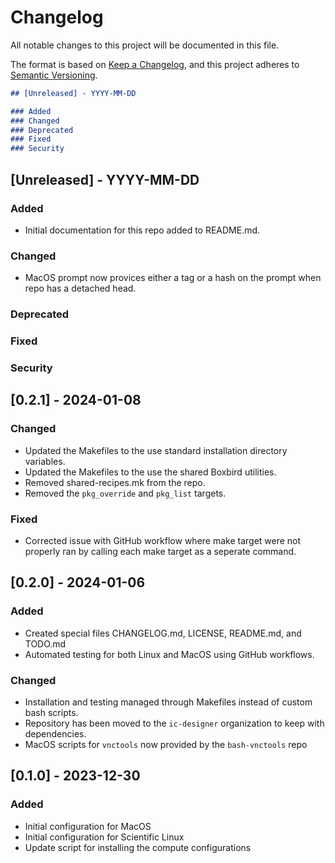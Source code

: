 # Changelog

All notable changes to this project will be documented in this file.

The format is based on [Keep a Changelog](https://keepachangelog.com/en/1.0.0/),
and this project adheres to [Semantic Versioning](https://semver.org/spec/v2.0.0.html).

```markdown
## [Unreleased] - YYYY-MM-DD

### Added
### Changed
### Deprecated
### Fixed
### Security
```

## [Unreleased] - YYYY-MM-DD
### Added
- Initial documentation for this repo added to README.md.
### Changed
- MacOS prompt now provices either a tag or a hash on the prompt when repo has a detached head.
### Deprecated
### Fixed
### Security


## [0.2.1] - 2024-01-08
### Changed
- Updated the Makefiles to the use standard installation directory variables.
- Updated the Makefiles to the use the shared Boxbird utilities.
- Removed shared-recipes.mk from the repo.
- Removed the `pkg_override` and `pkg_list` targets.
### Fixed
- Corrected issue with GitHub workflow where make target were not properly ran by calling each
  make target as a seperate command.


## [0.2.0] - 2024-01-06
### Added
- Created special files CHANGELOG.md, LICENSE, README.md, and TODO.md
- Automated testing for both Linux and MacOS using GitHub workflows.
### Changed
- Installation and testing managed through Makefiles instead of custom bash scripts.
- Repository has been moved to the `ic-designer` organization to keep with dependencies.
- MacOS scripts for `vnctools` now provided by the `bash-vnctools` repo


## [0.1.0] - 2023-12-30
### Added
- Initial configuration for MacOS
- Initial configuration for Scientific Linux
- Update script for installing the compute configurations
